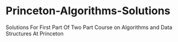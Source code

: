 # Princeton-Algorithms-Solutions
Solutions For First Part Of Two Part Course on Algorithms and Data Structures At Princeton
